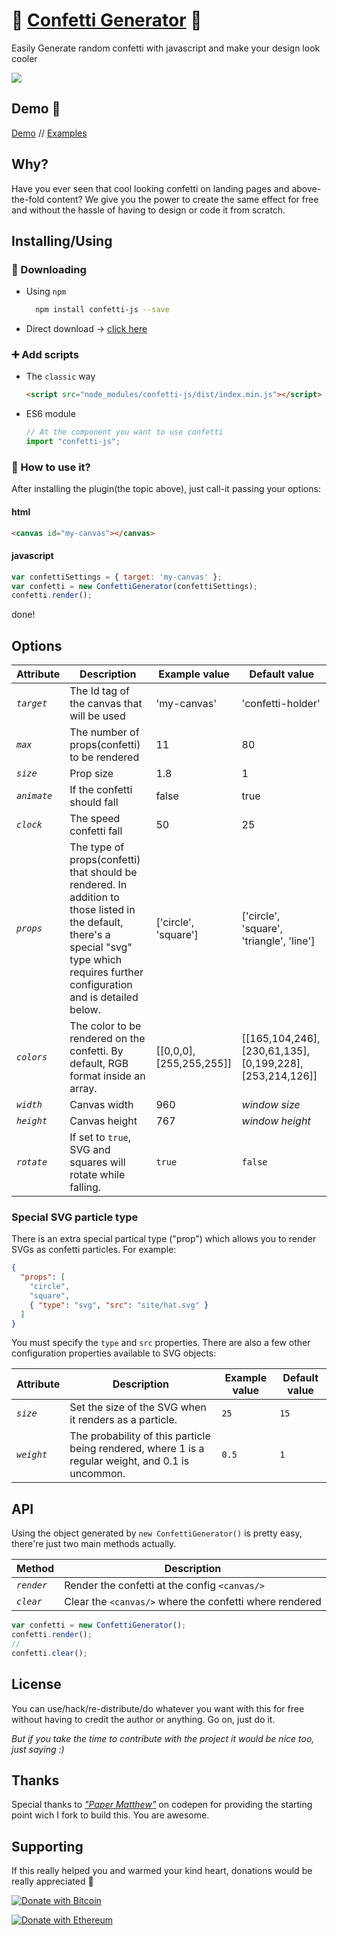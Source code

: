 # 🎉 <a href="https://agezao.github.io/confetti-js" target="_blank">Confetti Generator</a> 🎉
Easily Generate random confetti with javascript and make your design look cooler

<a href="https://www.npmjs.com/package/confetti-js"><img src="https://badge.fury.io/js/confetti-js.svg"></a>

## Demo 🚀
<a href="https://agezao.github.io/confetti-js" target="_blank">Demo</a> // <a href="https://agezao.github.io/confetti-js/examples" target="_blank">Examples</a>

## Why?
Have you ever seen that cool looking confetti on landing pages and above-the-fold content? We give you the power to create the same effect for free and without the hassle of having to design or code it from scratch.

## Installing/Using
### 📲 Downloading
- Using `npm`

  ```bash
    npm install confetti-js --save
  ```

- Direct download -> [click here](https://github.com/agezao/confetti-js/archive/master.zip)

### ➕ Add scripts
- The `classic` way
  ```html
  <script src="node_modules/confetti-js/dist/index.min.js"></script>
  ```

- ES6 module

  ```javascript
  // At the component you want to use confetti
  import "confetti-js";
  ```

### 🤔 How to use it?
After installing the plugin(the topic above), just call-it passing your options:
#### html
```html
<canvas id="my-canvas"></canvas>
```

#### javascript
```javascript
var confettiSettings = { target: 'my-canvas' };
var confetti = new ConfettiGenerator(confettiSettings);
confetti.render();
```
done!

## Options

| Attribute | Description | Example value | Default value |
|---------------------------|-------------|--------------------|---------|
| *`target`* | The Id tag of the canvas that will be used | 'my-canvas' | 'confetti-holder' |
| *`max`* | The number of props(confetti) to be rendered | 11 | 80 |
| *`size`* | Prop size | 1.8 | 1 |
| *`animate`* | If the confetti should fall | false | true |
| *`clock`* | The speed confetti fall | 50 | 25 |
| *`props`* | The type of props(confetti) that should be rendered. In addition to those listed in the default, there's a special "svg" type which requires further configuration and is detailed below. | ['circle', 'square'] | ['circle', 'square', 'triangle', 'line'] | 
| *`colors`* | The color to be rendered on the confetti. By default, RGB format inside an array. | [[0,0,0], [255,255,255]] | [[165,104,246],[230,61,135],[0,199,228],[253,214,126]] |
| *`width`* | Canvas width | 960 | *window size* |
| *`height`* | Canvas height | 767 | *window height* |
| *`rotate`* | If set to `true`, SVG and squares will rotate while falling. | `true` | `false` |

### Special SVG particle type

There is an extra special partical type ("prop") which allows you to render SVGs as confetti particles. For example:

```json
{ 
  "props": [
    "circle",
    "square",
    { "type": "svg", "src": "site/hat.svg" }
  ]
}
```

You must specify the `type` and `src` properties. There are also a few other configuration properties available to SVG objects:


| Attribute | Description | Example value | Default value |
|---------------------------|-------------|--------------------|---------|
| *`size`* | Set the size of the SVG when it renders as a particle. | `25` | `15` |
| *`weight`* | The probability of this particle being rendered, where 1 is a regular weight, and 0.1 is uncommon. | `0.5` | `1` |

## API
Using the object generated by `new ConfettiGenerator()` is pretty easy, there're just two main methods actually.

| Method | Description |
|---------------------------|-------------|
| *`render`* | Render the confetti at the config `<canvas/>` |
| *`clear`* | Clear the `<canvas/>` where the confetti where rendered |

```javascript
var confetti = new ConfettiGenerator();
confetti.render();
//
confetti.clear();
```

## License
You can use/hack/re-distribute/do whatever you want with this for free without having to credit the author or anything. Go on, just do it.

_But if you take the time to contribute with the project it would be nice too, just saying :)_

## Thanks
Special thanks to _["Paper Matthew"](https://codepen.io/paper_matthew/pen/PNxrbK)_ on codepen for providing the starting point wich I fork to build this. You are awesome.

## Supporting
If this really helped you and warmed your kind heart, donations would be really appreciated 🖤

[![Donate with Bitcoin](https://en.cryptobadges.io/badge/small/18HNXFq1VAsEQWYwmdePnAbmuWN65WAVjv)](https://en.cryptobadges.io/donate/18HNXFq1VAsEQWYwmdePnAbmuWN65WAVjv)

[![Donate with Ethereum](https://en.cryptobadges.io/badge/small/0xA2716B71a4f0f86306647Be953dccEb18612a16A)](https://en.cryptobadges.io/donate/0xA2716B71a4f0f86306647Be953dccEb18612a16A)
